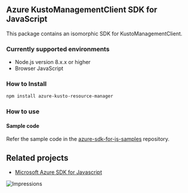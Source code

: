 ## Azure KustoManagementClient SDK for JavaScript

This package contains an isomorphic SDK for KustoManagementClient.

### Currently supported environments

- Node.js version 8.x.x or higher
- Browser JavaScript

### How to Install

```bash
npm install azure-kusto-resource-manager
```

### How to use

#### Sample code

Refer the sample code in the [azure-sdk-for-js-samples](https://github.com/Azure/azure-sdk-for-js-samples) repository.

## Related projects

- [Microsoft Azure SDK for Javascript](https://github.com/Azure/azure-sdk-for-js)


![Impressions](https://azure-sdk-impressions.azurewebsites.net/api/impressions/azure-sdk-for-js%2Fsdk%2Fcdn%2Farm-cdn%2FREADME.png)